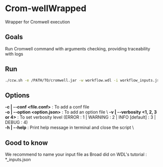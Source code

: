 # Crom-wellWrapped

Wrapper for Cromwell execution 


## Goals 

Run Cromwell command with arguments checking, providing traceability with logs


## Run 

```bash 
./ccw.sh -e /PATH/TO/cromwell.jar -w workflow.wdl -i workflow_inputs.json 
```


## Options 

**-c | --conf <file.conf>** : To add a conf file \
**-o | --option <option.json>** : To add an option file \ 
**-v | --verbosity <1, 2, 3 or 4>** : To set verbosity level (ERROR : 1 | WARNING : 2 | INFO [default] : 3 | DEBUG : 4) \
**-h | --help** : Print help message in terminal and close the script \


## Good to know 

We recommend to name your input file as Broad did on WDL's tutorial : \*\_inputs.json 

